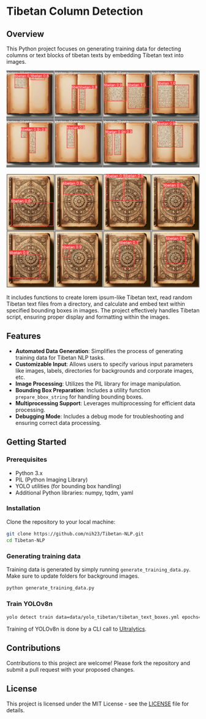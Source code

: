 # Tibetan Column Detection

## Overview
This Python project focuses on generating training data for detecting columns or text blocks of tibetan texts by embedding Tibetan text into images. 

![Validation results](res/results_val_1.png)

![Validation results](res/results_val_2.png)

It includes functions to create lorem ipsum-like Tibetan text, read random Tibetan text files from a directory, and calculate and embed text within specified bounding boxes in images. The project effectively handles Tibetan script, ensuring proper display and formatting within the images.

## Features
- **Automated Data Generation**: Simplifies the process of generating training data for Tibetan NLP tasks.
- **Customizable Input**: Allows users to specify various input parameters like images, labels, directories for backgrounds and corporate images, etc.
- **Image Processing**: Utilizes the PIL library for image manipulation.
- **Bounding Box Preparation**: Includes a utility function `prepare_bbox_string` for handling bounding boxes.
- **Multiprocessing Support**: Leverages multiprocessing for efficient data processing.
- **Debugging Mode**: Includes a debug mode for troubleshooting and ensuring correct data processing.

## Getting Started

### Prerequisites
- Python 3.x
- PIL (Python Imaging Library)
- YOLO utilities (for bounding box handling)
- Additional Python libraries: numpy, tqdm, yaml

### Installation
Clone the repository to your local machine:

```bash
git clone https://github.com/nih23/Tibetan-NLP.git
cd Tibetan-NLP
```

### Generating training data
Training data is generated by simply running `generate_training_data.py`. Make sure to update folders for background images.
```bash
python generate_training_data.py
```

### Train YOLOv8n
```bash
yolo detect train data=data/yolo_tibetan/tibetan_text_boxes.yml epochs=100 imgsz=1024
```

Training of YOLOv8n is done by a CLI call to [Ultralytics](https://docs.ultralytics.com/usage/cli/#train).

## Contributions

Contributions to this project are welcome! Please fork the repository and submit a pull request with your proposed changes.

## License

This project is licensed under the MIT License - see the [LICENSE](LICENSE) file for details.
